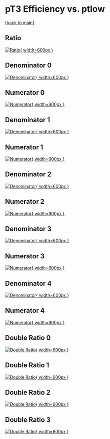 # pT3 Efficiency vs. ptlow

[[back to main](./)]



## Ratio

[![Ratio](../mtv/var/pT3_loweta_321_1_eff_ptlow.png){ width=600px }](../mtv/var/pT3_loweta_321_1_eff_ptlow.pdf)

## Denominator 0

[![Denominator](../mtv/den/pT3_loweta_321_1_eff_ptlow_den0.png){ width=600px }](../mtv/den/pT3_loweta_321_1_eff_ptlow_den0.pdf)

## Numerator 0

[![Numerator](../mtv/num/pT3_loweta_321_1_eff_ptlow_num0.png){ width=600px }](../mtv/num/pT3_loweta_321_1_eff_ptlow_num0.pdf)

## Denominator 1

[![Denominator](../mtv/den/pT3_loweta_321_1_eff_ptlow_den1.png){ width=600px }](../mtv/den/pT3_loweta_321_1_eff_ptlow_den1.pdf)

## Numerator 1

[![Numerator](../mtv/num/pT3_loweta_321_1_eff_ptlow_num1.png){ width=600px }](../mtv/num/pT3_loweta_321_1_eff_ptlow_num1.pdf)

## Denominator 2

[![Denominator](../mtv/den/pT3_loweta_321_1_eff_ptlow_den2.png){ width=600px }](../mtv/den/pT3_loweta_321_1_eff_ptlow_den2.pdf)

## Numerator 2

[![Numerator](../mtv/num/pT3_loweta_321_1_eff_ptlow_num2.png){ width=600px }](../mtv/num/pT3_loweta_321_1_eff_ptlow_num2.pdf)

## Denominator 3

[![Denominator](../mtv/den/pT3_loweta_321_1_eff_ptlow_den3.png){ width=600px }](../mtv/den/pT3_loweta_321_1_eff_ptlow_den3.pdf)

## Numerator 3

[![Numerator](../mtv/num/pT3_loweta_321_1_eff_ptlow_num3.png){ width=600px }](../mtv/num/pT3_loweta_321_1_eff_ptlow_num3.pdf)

## Denominator 4

[![Denominator](../mtv/den/pT3_loweta_321_1_eff_ptlow_den4.png){ width=600px }](../mtv/den/pT3_loweta_321_1_eff_ptlow_den4.pdf)

## Numerator 4

[![Numerator](../mtv/num/pT3_loweta_321_1_eff_ptlow_num4.png){ width=600px }](../mtv/num/pT3_loweta_321_1_eff_ptlow_num4.pdf)

## Double Ratio 0

[![Double Ratio](../mtv/ratio/pT3_loweta_321_1_eff_ptlow_ratio0.png){ width=600px }](../mtv/ratio/pT3_loweta_321_1_eff_ptlow_ratio0.pdf)

## Double Ratio 1

[![Double Ratio](../mtv/ratio/pT3_loweta_321_1_eff_ptlow_ratio1.png){ width=600px }](../mtv/ratio/pT3_loweta_321_1_eff_ptlow_ratio1.pdf)

## Double Ratio 2

[![Double Ratio](../mtv/ratio/pT3_loweta_321_1_eff_ptlow_ratio2.png){ width=600px }](../mtv/ratio/pT3_loweta_321_1_eff_ptlow_ratio2.pdf)

## Double Ratio 3

[![Double Ratio](../mtv/ratio/pT3_loweta_321_1_eff_ptlow_ratio3.png){ width=600px }](../mtv/ratio/pT3_loweta_321_1_eff_ptlow_ratio3.pdf)

